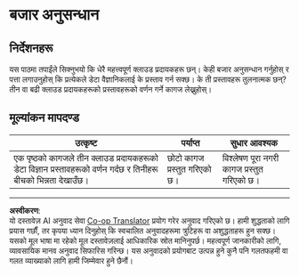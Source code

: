 <!--
CO_OP_TRANSLATOR_METADATA:
{
  "original_hash": "96f3696153d9ed54b19a1bb65438c104",
  "translation_date": "2025-08-27T17:47:37+00:00",
  "source_file": "5-Data-Science-In-Cloud/17-Introduction/assignment.md",
  "language_code": "ne"
}
-->
# बजार अनुसन्धान

## निर्देशनहरू

यस पाठमा तपाईंले सिक्नुभयो कि धेरै महत्त्वपूर्ण क्लाउड प्रदायकहरू छन्। केही बजार अनुसन्धान गर्नुहोस् र पत्ता लगाउनुहोस् कि प्रत्येकले डेटा वैज्ञानिकलाई के प्रस्ताव गर्न सक्छ। के ती प्रस्तावहरू तुलनात्मक छन्? तीन वा बढी क्लाउड प्रदायकहरूको प्रस्तावहरूको वर्णन गर्ने कागज लेख्नुहोस्।

## मूल्यांकन मापदण्ड

उत्कृष्ट | पर्याप्त | सुधार आवश्यक
--- | --- | -- |
एक पृष्ठको कागजले तीन क्लाउड प्रदायकहरूको डेटा विज्ञान प्रस्तावहरूको वर्णन गर्दछ र तिनीहरू बीचको भिन्नता देखाउँछ। | छोटो कागज प्रस्तुत गरिएको छ। | विश्लेषण पूरा नगरी कागज प्रस्तुत गरिएको छ।

---

**अस्वीकरण**:  
यो दस्तावेज़ AI अनुवाद सेवा [Co-op Translator](https://github.com/Azure/co-op-translator) प्रयोग गरेर अनुवाद गरिएको छ। हामी शुद्धताको लागि प्रयास गर्छौं, तर कृपया ध्यान दिनुहोस् कि स्वचालित अनुवादहरूमा त्रुटिहरू वा अशुद्धताहरू हुन सक्छ। यसको मूल भाषा मा रहेको मूल दस्तावेज़लाई आधिकारिक स्रोत मानिनुपर्छ। महत्वपूर्ण जानकारीको लागि, व्यावसायिक मानव अनुवाद सिफारिस गरिन्छ। यस अनुवादको प्रयोगबाट उत्पन्न हुने कुनै पनि गलतफहमी वा गलत व्याख्याको लागि हामी जिम्मेवार हुने छैनौं।